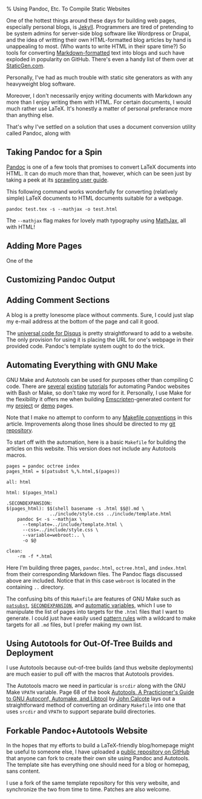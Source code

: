 % Using Pandoc, Etc. To Compile Static Websites

One of the hottest things around these days for building web pages, especially
personal blogs, is [Jekyll](https://jekyllrb.com/). Programmers are tired of
pretending to be system admins for server-side blog software like Wordpress or
Drupal, and the idea of writting their own HTML-formatted blog articles by hand
is unappealing to most. (Who wants to write HTML in their spare time?) So tools
for converting
[Markdown-formatted](https://daringfireball.net/projects/markdown/syntax) text
into blogs and such have exploded in popularity on GitHub. There's even a handy
list of them over at [StaticGen.com](https://www.staticgen.com/).

Personally, I've had as much trouble with static site generators
as with any heavyweight blog software. 

Moreover, I don't necessarily enjoy writing documents with Markdown any more
than I enjoy writing them with HTML. For certain documents, I would much rather
use LaTeX. It's honestly a matter of personal preferance more than anything
else.

That's why I've settled on a solution that uses a document conversion utility called Pandoc, along with 

## Taking Pandoc for a Spin
[Pandoc](http://pandoc.org/) is one of a few tools that promises to convert
LaTeX documents into HTML. It can do much more than that, however, which can be
seen just by taking a peek at its [sprawling user
guide](http://pandoc.org/README.html).

This following command works wonderfully for converting (relatively simple)
LaTeX documents to HTML documents suitable for a webpage.

    pandoc test.tex -s --mathjax -o test.html

The `--mathjax` flag makes for lovely math typography using
[MathJax](https://www.mathjax.org/), all with HTML!


## Adding More Pages
One of the 

## Customizing Pandoc Output

## Adding Comment Sections
A blog is a pretty lonesome place without comments. Sure, I could just slap my
e-mail address at the bottom of the page and call it good.

The [universal code for Disqus](https://disqus.com/admin/universalcode/) is
pretty straightforward to add to a website. The only provision for using it is
placing the URL for one's webpage in their provided code. Pandoc's template
system ought to do the trick.

## Automating Everything with GNU Make
GNU Make and Autotools can be used for purposes other than compiling C code.
There are [several](http://lincolnmullen.com/blog/make-and-pandoc/)
[existing](http://wcm1.web.rice.edu/colophon.html)
[tutorials](https://tylercipriani.com/2014/05/13/replace-jekyll-with-pandoc-makefile.html)
for automating Pandoc websites with Bash or Make, so don't take my word for it.
Personally, I use Make for the flexibility it offers me when building
[Emscripten](http://emscripten.org)-generated content for my
[project](../projects/index.html) or [demo](../demos/index.html) pages.

Note that I make no attempt to conform to any [Makefile
conventions](http://www.gnu.org/prep/standards/standards.html#Makefile-Conventions)
in this article. Improvements along those lines should be directed to my [git
repository](#).

To start off with the automation, here is a basic `Makefile` for building the
articles on this website. This version does not include any Autotools macros.

~~~{.makefile}
pages = pandoc octree index
pages_html = $(patsubst %,%.html,$(pages))

all: html

html: $(pages_html)

.SECONDEXPANSION:
$(pages_html): $$(shell basename -s .html $$@).md \
                ../include/style.css ../include/template.html
	pandoc $< -s --mathjax \
	  --template=../include/template.html \
	  --css=../include/style.css \
	  --variable=webroot:.. \
	  -o $@

clean:
	-rm -f *.html
~~~

Here I'm building three pages, `pandoc.html`, `octree.html`, and `index.html`
from their corresponding Markdown files. The Pandoc flags discussed above are
included. Notice that in this case `webroot` is located in the containing `..`
directory.

The confusing bits of this `Makefile` are features of GNU Make such as
[`patsubst`](https://www.gnu.org/software/make/manual/html_node/Text-Functions.html),
[`SECONDEXPANSION`](https://www.gnu.org/software/make/manual/html_node/Secondary-Expansion.html),
and [automatic
variables](https://www.gnu.org/software/make/manual/html_node/Automatic-Variables.html),
which I use to manipulate the list of pages into targets for the `.html` files
that I want to generate. I could just have easily used [pattern
rules](https://www.gnu.org/software/make/manual/html_node/Pattern-Intro.html)
with a wildcard to make targets for all `.md` files, but I prefer making my own
list.

## Using Autotools for Out-Of-Tree Builds and Deployment

I use Autotools because out-of-tree builds (and thus website deployments) are
much easier to pull off with the macros that Autotools provides. 

The Autotools macro we need in particular is `srcdir` along with the GNU Make
`VPATH` variable. Page 68 of the book [Autotools, A Practicioner's Guide to GNU
Autoconf, Automake, and Libtool](https://www.nostarch.com/autotools.htm) by
[John Calcote](https://jcalcote.wordpress.com/about/) lays out a
straightforward method of converting an ordinary `Makefile` into one that uses
`srcdir` and `VPATH` to support separate build directories.


## Forkable Pandoc+Autotools Website
In the hopes that my efforts to build a LaTeX-friendly blog/homepage might be
useful to someone else, I have uploaded a [public repository on GitHub](#) that
anyone can fork to create their own site using Pandoc and Autotools. The
template site has everything one should need for a blog or homepag, sans
content.

I use a fork of the same template repository for this very website,
and synchronize the two from time to time.  Patches are also welcome.

